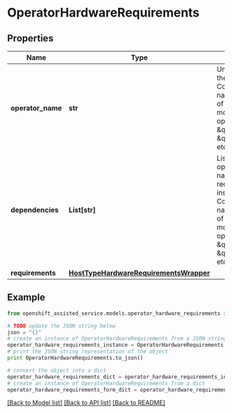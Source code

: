 # OperatorHardwareRequirements


## Properties
Name | Type | Description | Notes
------------ | ------------- | ------------- | -------------
**operator_name** | **str** | Unique name of the operator. Corresponds to name property of the monitored-operator, i.e. \&quot;lso\&quot;, \&quot;cnv\&quot;, etc. | [optional] 
**dependencies** | **List[str]** | List of other operator unique names that are required to be installed. Corresponds to name property of the monitored-operator, i.e. \&quot;lso\&quot;, \&quot;cnv\&quot;, etc. | [optional] 
**requirements** | [**HostTypeHardwareRequirementsWrapper**](HostTypeHardwareRequirementsWrapper.md) |  | [optional] 

## Example

```python
from openshift_assisted_service.models.operator_hardware_requirements import OperatorHardwareRequirements

# TODO update the JSON string below
json = "{}"
# create an instance of OperatorHardwareRequirements from a JSON string
operator_hardware_requirements_instance = OperatorHardwareRequirements.from_json(json)
# print the JSON string representation of the object
print OperatorHardwareRequirements.to_json()

# convert the object into a dict
operator_hardware_requirements_dict = operator_hardware_requirements_instance.to_dict()
# create an instance of OperatorHardwareRequirements from a dict
operator_hardware_requirements_form_dict = operator_hardware_requirements.from_dict(operator_hardware_requirements_dict)
```
[[Back to Model list]](../README.md#documentation-for-models) [[Back to API list]](../README.md#documentation-for-api-endpoints) [[Back to README]](../README.md)


